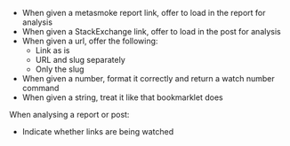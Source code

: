 * When given a metasmoke report link, offer to load in the report for analysis
* When given a StackExchange link, offer to load in the post for analysis
* When given a url, offer the following:
  - Link as is
  - URL and slug separately
  - Only the slug
* When given a number, format it correctly and return a watch number command
* When given a string, treat it like that bookmarklet does

When analysing a report or post:

- Indicate whether links are being watched
